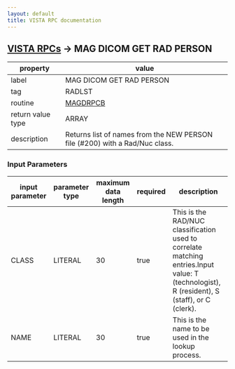 ```yaml
---
layout: default
title: VISTA RPC documentation
---
```




## [VISTA RPCs](TableOfContent.md) &#8594; MAG DICOM GET RAD PERSON 

 property | value 
--- | --- 
 label | MAG DICOM GET RAD PERSON
 tag | RADLST
 routine | [MAGDRPCB](http://code.osehra.org/dox/Routine_MAGDRPCB_source.html)
 return value type | ARRAY
 description | Returns list of names from the NEW PERSON file (#200) with a Rad/Nuc class.

### Input Parameters

| input parameter | parameter type | maximum data length | required | description | 
| --- | --- | --- | --- | --- | 
| CLASS | LITERAL | 30 | true | This is the RAD/NUC classification used to correlate matching entries.Input value: T (technologist), R (resident), S (staff), or C (clerk).  | 
| NAME | LITERAL | 30 | true | This is the name to be used in the lookup process. | 